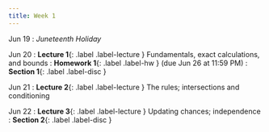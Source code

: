 ```yaml
---
title: Week 1
---
```


Jun 19
: *Juneteenth Holiday*

Jun 20
: **Lecture 1**{: .label .label-lecture } Fundamentals, exact calculations, and bounds
: **Homework 1**{: .label .label-hw } (due Jun 26 at 11:59 PM)
: **Section 1**{: .label .label-disc }

Jun 21
: **Lecture 2**{: .label .label-lecture } The rules; intersections and conditioning


Jun 22
: **Lecture 3**{: .label .label-lecture } Updating chances; independence
: **Section 2**{: .label .label-disc }
